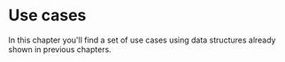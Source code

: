 # Use cases

In this chapter you'll find a set of use cases using data structures already shown in previous chapters.
